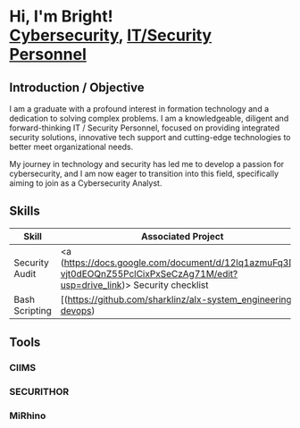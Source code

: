 <h1>Hi, I'm Bright! <br/><a href="https://github.com/sharklinz">Cybersecurity</a>, <a href="https://www.linkedin.com/in/bright-williamson-needom/">IT/Security Personnel</a></h1>

## Introduction / Objective

I am a graduate with a profound interest in formation technology and a dedication to solving complex problems.
I am a knowledgeable, diligent and forward-thinking IT / Security Personnel, focused on providing integrated security solutions, innovative tech support and cutting-edge technologies to better meet organizational needs.

My journey in technology and security has led me to develop a passion for cybersecurity, and I am now eager to transition into this field, specifically aiming to join as a Cybersecurity Analyst.

## Skills
| Skill                                         | Associated Project         |
|-----------------------------------------------|----------------------------|
| Security Audit                                | <a (https://docs.google.com/document/d/12lq1azmuFq3Df-vjt0dEOQnZ55PclCixPxSeCzAg71M/edit?usp=drive_link)> Security checklist</a>|
| Bash Scripting                                | [(https://github.com/sharklinz/alx-system_engineering-devops) |

## Tools
### CIIMS
### SECURITHOR
### MiRhino
